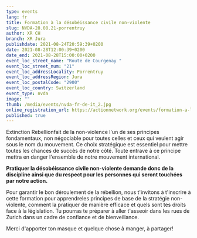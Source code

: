```yaml
---
type: events
lang: fr
title: Formation à la désobéissance civile non-violente
slug: NVDA-28.08.21-porrentruy
author: XR CH
branch: XR Jura
publishdate: 2021-08-24T20:59:39+0200
date: 2021-08-28T12:00:39+0200
date_end: 2021-08-28T15:00:00+0200
event_loc_street_name: "Route de Courgenay "
event_loc_street_num: "21"
event_loc_addressLocality: Porrentruy
event_loc_addressRegion: Jura
event_loc_postalCode: "2900"
event_loc_country: Switzerland
event_type: nvda
image: ""
thumb: /media/events/nvda-fr-de-it_2.jpg
online_registration_url: https://actionnetwork.org/events/formation-a-la-desobeissance-civile-non-violente-3/
published: true
---
```

Extinction Rebellionfait de la non-violence l'un de ses principes fondamentaux, non négociable pour toutes celles et ceux qui veulent agir sous le nom du mouvement. Ce choix stratégique est essentiel pour mettre toutes les chances de succès de notre côté. Toute entrave à ce principe mettra en danger l'ensemble de notre mouvement international. 

**Pratiquer la désobéissance civile non-violente demande donc de la discipline ainsi que du respect pour les personnes qui seront touchées par notre action.** 

Pour garantir le bon déroulement de la rébellion, nous t'invitons à t'inscrire à cette formation pour apprendreles principes de base de la stratégie non-violente, comment la pratiquer de manière efficace et quels sont tes droits face à la législation. Tu pourras te préparer à aller t'asseoir dans les rues de Zurich dans un cadre de confiance et de bienveillance. 

Merci d'apporter ton masque et quelque chose à manger, à partager!
